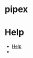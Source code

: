 # pipex

# Help

- [Help](https://n-pn.fr/t/2318-c--programmation-systeme-execve-fork-et-pipe)
- []()	
